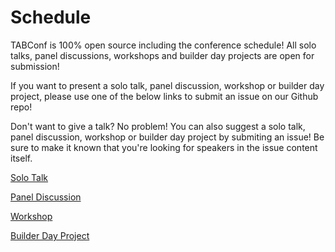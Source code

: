 # Schedule
TABConf is 100% open source including the conference schedule! All solo talks, panel discussions, workshops and builder day projects are open for submission! 

If you want to present a solo talk, panel discussion, workshop or builder day project, please use one of the below links to submit an issue on our Github repo!

Don't want to give a talk? No problem! You can also suggest a solo talk, panel discussion, workshop or builder day project by submiting an issue! Be sure to make it known that you're looking for speakers in the issue content itself.

<a target="_blank" href="https://github.com/TABConf/6.tabconf.com/issues/new?assignees=&labels=Talk&projects=&template=solo-talk-submission.md&title=" class="button button2 button4">Solo Talk</a>

<a target="_blank" href="https://github.com/TABConf/6.tabconf.com/issues/new?assignees=&labels=Panel&projects=&template=panel-discussion-submission.md&title=" class="button button2 button4">Panel Discussion</a>

<a target="_blank" href="https://github.com/TABConf/6.tabconf.com/issues/new?assignees=&labels=Workshop&projects=&template=workshop-submission.md&title=" class="button button2 button4">Workshop</a>

<a target="_blank" href="https://github.com/TABConf/6.tabconf.com/issues/new?assignees=&labels=Builder+Day+Project&projects=&template=builder-day-project-submission.md&title=" class="button button2 button4">Builder Day Project</a>
